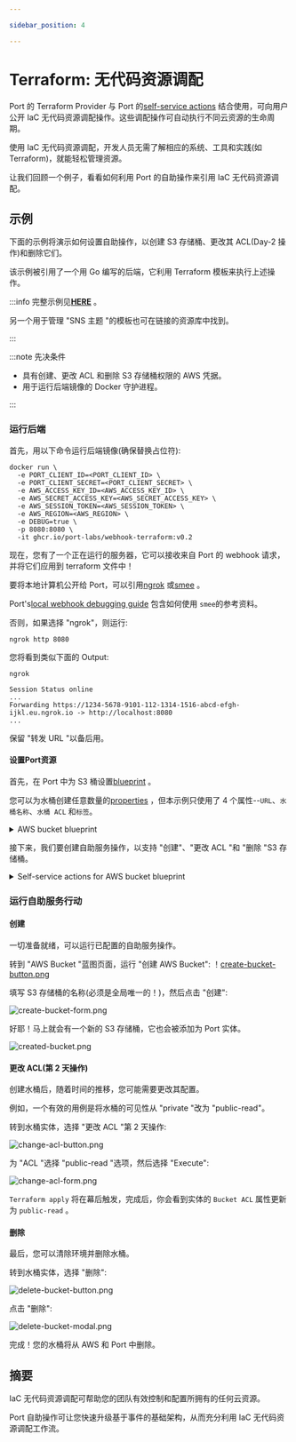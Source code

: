 ```yaml
---

sidebar_position: 4

---
```


# Terraform: 无代码资源调配

Port 的 Terraform Provider 与 Port 的[self-service actions](../../../create-self-service-experiences.md) 结合使用，可向用户公开 IaC 无代码资源调配操作。这些调配操作可自动执行不同云资源的生命周期。

使用 IaC 无代码资源调配，开发人员无需了解相应的系统、工具和实践(如 Terraform)，就能轻松管理资源。

让我们回顾一个例子，看看如何利用 Port 的自助操作来引用 IaC 无代码资源调配。

## 示例

下面的示例将演示如何设置自助操作，以创建 S3 存储桶、更改其 ACL(Day-2 操作)和删除它们。

该示例被引用了一个用 Go 编写的后端，它利用 Terraform 模板来执行上述操作。

:::info 完整示例见[**HERE**](https://github.com/port-labs/terraform-connector) 。

另一个用于管理 "SNS 主题 "的模板也可在链接的资源库中找到。

:::

:::note  先决条件

* 具有创建、更改 ACL 和删除 S3 存储桶权限的 AWS 凭据。
* 用于运行后端镜像的 Docker 守护进程。

:::

### 运行后端

首先，用以下命令运行后端镜像(确保替换占位符): 

```shell
docker run \
  -e PORT_CLIENT_ID=<PORT_CLIENT_ID> \
  -e PORT_CLIENT_SECRET=<PORT_CLIENT_SECRET> \
  -e AWS_ACCESS_KEY_ID=<AWS_ACCESS_KEY_ID> \
  -e AWS_SECRET_ACCESS_KEY=<AWS_SECRET_ACCESS_KEY> \
  -e AWS_SESSION_TOKEN=<AWS_SESSION_TOKEN> \
  -e AWS_REGION=<AWS_REGION> \
  -e DEBUG=true \
  -p 8080:8080 \
  -it ghcr.io/port-labs/webhook-terraform:v0.2
```

现在，您有了一个正在运行的服务器，它可以接收来自 Port 的 webhook 请求，并将它们应用到 terraform 文件中！

要将本地计算机公开给 Port，可以引用[ngrok](https://ngrok.com/download) 或[smee](https://smee.io/) 。

Port's[local webhook debugging guide](../local-debugging-webhook.md#creating-the-vm-create-action) 包含如何使用 `smee`的参考资料。

否则，如果选择 "ngrok"，则运行: 

```shell
ngrok http 8080
```

您将看到类似下面的 Output: 

```shell
ngrok

Session Status online
...
Forwarding https://1234-5678-9101-112-1314-1516-abcd-efgh-ijkl.eu.ngrok.io -> http://localhost:8080
...
```

保留 "转发 URL "以备后用。

#### 设置Port资源

首先，在 Port 中为 S3 桶设置[blueprint](../../../../build-your-software-catalog/define-your-data-model/setup-blueprint/setup-blueprint.md) 。

您可以为水桶创建任意数量的[properties](../../../../build-your-software-catalog/define-your-data-model/setup-blueprint/properties/properties.md) ，但本示例只使用了 4 个属性--`URL`、`水桶名称`、`水桶 ACL` 和`标签`。

<details>
<summary> AWS bucket blueprint </summary>

```json showLineNumbers
{
  "identifier": "s3_bucket",
  "title": "AWS Bucket",
  "icon": "Bucket",
  "schema": {
    "properties": {
      "url": {
        "type": "string",
        "title": "URL",
        "format": "url"
      },
      "bucket_name": {
        "type": "string",
        "title": "Bucket Name"
      },
      "bucket_acl": {
        "type": "string",
        "title": "Bucket ACL",
        "default": "private"
      },
      "tags": {
        "type": "object",
        "title": "Tags"
      }
    },
    "required": ["url", "bucket_name"]
  },
  "mirrorProperties": {},
  "calculationProperties": {},
  "relations": {}
}
```

</details>

接下来，我们要创建自助服务操作，以支持 "创建"、"更改 ACL "和 "删除 "S3 存储桶。

<details>
<summary> Self-service actions for AWS bucket blueprint </summary>

将 `<YOUR_WEBHOOK_URL>` 替换为之前从 Ngrok 或 Smee 处获得的 URL。

```json showLineNumbers
[
  {
    "identifier": "create_bucket",
    "title": "Create",
    "icon": "Bucket",
    "userInputs": {
      "properties": {
        "bucket_name": {
          "type": "string",
          "title": "Name for the S3 bucket"
        },
        "tags": {
          "type": "object",
          "title": "Tags",
          "default": {}
        }
      },
      "required": ["bucket_name"]
    },
    "invocationMethod": {
      "type": "WEBHOOK",
      "url": "<YOUR_WEBHOOK_URL>"
    },
    "trigger": "CREATE",
    "description": "Create a new S3 Bucket in AWS"
  },
  {
    "identifier": "change_acl",
    "title": "Change ACL",
    "icon": "Bucket",
    "userInputs": {
      "properties": {
        "bucket_acl": {
          "type": "string",
          "enum": ["private", "public-read"],
          "title": "ACL"
        }
      },
      "required": ["bucket_acl"]
    },
    "invocationMethod": {
      "type": "WEBHOOK",
      "url": "<YOUR_WEBHOOK_URL>"
    },
    "trigger": "DAY-2",
    "description": "Change S3 Bucket ACL"
  },
  {
    "identifier": "delete_bucket",
    "title": "Delete",
    "icon": "Bucket",
    "userInputs": {
      "properties": {},
      "required": []
    },
    "invocationMethod": {
      "type": "WEBHOOK",
      "url": "<YOUR_WEBHOOK_URL>"
    },
    "trigger": "DELETE",
    "description": "Delete an S3 Bucket from AWS"
  }
]
```

</details>

### 运行自助服务行动

#### 创建

一切准备就绪，可以运行已配置的自助服务操作。

转到 "AWS Bucket "蓝图页面，运行 "创建 AWS Bucket":  ！[create-bucket-button.png](../../../../../static/img/complete-use-cases/iac-templates/create-bucket-button.png)

填写 S3 存储桶的名称(必须是全局唯一的！)，然后点击 "创建": 

![create-bucket-form.png](../../../../../static/img/complete-use-cases/iac-templates/create-bucket-form.png)

好耶！马上就会有一个新的 S3 存储桶，它也会被添加为 Port 实体。

![created-bucket.png](../../../../../static/img/complete-use-cases/iac-templates/created-bucket.png)

#### 更改 ACL(第 2 天操作)

创建水桶后，随着时间的推移，您可能需要更改其配置。

例如，一个有效的用例是将水桶的可见性从 "private "改为 "public-read"。

转到水桶实体，选择 "更改 ACL "第 2 天操作: 

![change-acl-button.png](../../../../../static/img/complete-use-cases/iac-templates/change-acl-button.png)

为 "ACL "选择 "public-read "选项，然后选择 "Execute": 

![change-acl-form.png](../../../../../static/img/complete-use-cases/iac-templates/change-acl-form.png)

`Terraform apply` 将在幕后触发，完成后，你会看到实体的 `Bucket ACL` 属性更新为 `public-read` 。

#### 删除

最后，您可以清除环境并删除水桶。

转到水桶实体，选择 "删除": 

![delete-bucket-button.png](../../../../../static/img/complete-use-cases/iac-templates/delete-bucket-button.png)

点击 "删除": 

![delete-bucket-modal.png](../../../../../static/img/complete-use-cases/iac-templates/delete-bucket-modal.png)

完成！您的水桶将从 AWS 和 Port 中删除。

## 摘要

IaC 无代码资源调配可帮助您的团队有效控制和配置所拥有的任何云资源。

Port 自助操作可让您快速升级基于事件的基础架构，从而充分利用 IaC 无代码资源调配工作流。